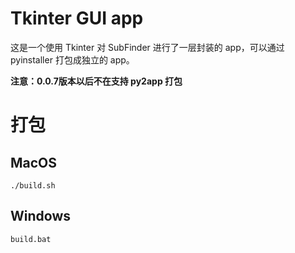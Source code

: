 # Tkinter GUI app

这是一个使用 Tkinter 对 SubFinder 进行了一层封装的 app，可以通过 pyinstaller 打包成独立的 app。

**注意：0.0.7版本以后不在支持 py2app 打包**


# 打包

## MacOS

`./build.sh`


## Windows

`build.bat`
